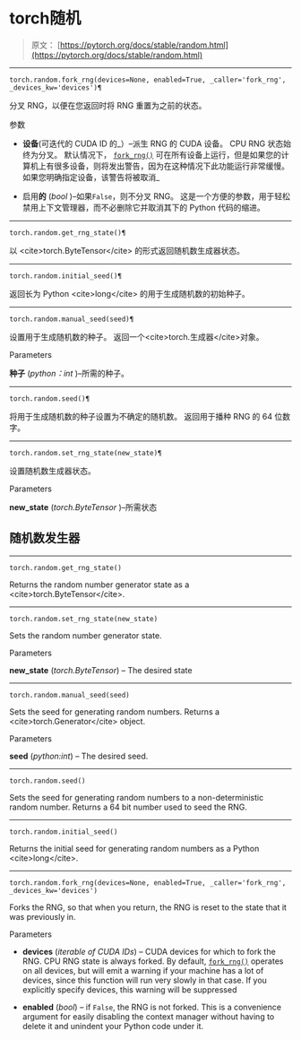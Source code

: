 # torch随机

> 原文： [https://pytorch.org/docs/stable/random.html](https://pytorch.org/docs/stable/random.html)

* * *

```
torch.random.fork_rng(devices=None, enabled=True, _caller='fork_rng', _devices_kw='devices')¶
```

分叉 RNG，以便在您返回时将 RNG 重置为之前的状态。

参数

*   **设备**(可迭代的 CUDA ID 的_）–派生 RNG 的 CUDA 设备。 CPU RNG 状态始终为分叉。 默认情况下， [`fork_rng()`](#torch.random.fork_rng "torch.random.fork_rng") 可在所有设备上运行，但是如果您的计算机上有很多设备，则将发出警告，因为在这种情况下此功能运行非常缓慢。 如果您明确指定设备，该警告将被取消_

*   启用**的** (_bool_ )–如果`False`，则不分叉 RNG。 这是一个方便的参数，用于轻松禁用上下文管理器，而不必删除它并取消其下的 Python 代码的缩进。

* * *

```
torch.random.get_rng_state()¶
```

以 &lt;cite&gt;torch.ByteTensor&lt;/cite&gt; 的形式返回随机数生成器状态。

* * *

```
torch.random.initial_seed()¶
```

返回长为 Python &lt;cite&gt;long&lt;/cite&gt; 的用于生成随机数的初始种子。

* * *

```
torch.random.manual_seed(seed)¶
```

设置用于生成随机数的种子。 返回一个&lt;cite&gt;torch.生成器&lt;/cite&gt;对象。

Parameters

**种子** (_python：int_ )–所需的种子。

* * *

```
torch.random.seed()¶
```

将用于生成随机数的种子设置为不确定的随机数。 返回用于播种 RNG 的 64 位数字。

* * *

```
torch.random.set_rng_state(new_state)¶
```

设置随机数生成器状态。

Parameters

**new_state**  (_torch.ByteTensor_ )–所需状态

## 随机数发生器

* * *

```
torch.random.get_rng_state()
```

Returns the random number generator state as a &lt;cite&gt;torch.ByteTensor&lt;/cite&gt;.

* * *

```
torch.random.set_rng_state(new_state)
```

Sets the random number generator state.

Parameters

**new_state** (_torch.ByteTensor_) – The desired state

* * *

```
torch.random.manual_seed(seed)
```

Sets the seed for generating random numbers. Returns a &lt;cite&gt;torch.Generator&lt;/cite&gt; object.

Parameters

**seed** (_python:int_) – The desired seed.

* * *

```
torch.random.seed()
```

Sets the seed for generating random numbers to a non-deterministic random number. Returns a 64 bit number used to seed the RNG.

* * *

```
torch.random.initial_seed()
```

Returns the initial seed for generating random numbers as a Python &lt;cite&gt;long&lt;/cite&gt;.

* * *

```
torch.random.fork_rng(devices=None, enabled=True, _caller='fork_rng', _devices_kw='devices')
```

Forks the RNG, so that when you return, the RNG is reset to the state that it was previously in.

Parameters

*   **devices** (_iterable of CUDA IDs_) – CUDA devices for which to fork the RNG. CPU RNG state is always forked. By default, [`fork_rng()`](#torch.random.fork_rng "torch.random.fork_rng") operates on all devices, but will emit a warning if your machine has a lot of devices, since this function will run very slowly in that case. If you explicitly specify devices, this warning will be suppressed

*   **enabled** (_bool_) – if `False`, the RNG is not forked. This is a convenience argument for easily disabling the context manager without having to delete it and unindent your Python code under it.